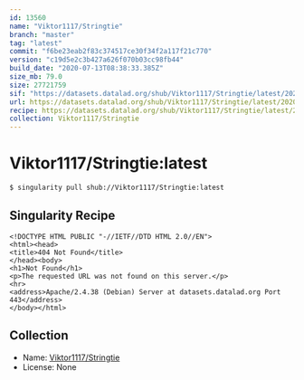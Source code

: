 ```yaml
---
id: 13560
name: "Viktor1117/Stringtie"
branch: "master"
tag: "latest"
commit: "f6be23eab2f83c374517ce30f34f2a117f21c770"
version: "c19d5e2c3b427a626f070b03cc98fb44"
build_date: "2020-07-13T08:38:33.385Z"
size_mb: 79.0
size: 27721759
sif: "https://datasets.datalad.org/shub/Viktor1117/Stringtie/latest/2020-07-13-f6be23ea-c19d5e2c/c19d5e2c3b427a626f070b03cc98fb44.sif"
url: https://datasets.datalad.org/shub/Viktor1117/Stringtie/latest/2020-07-13-f6be23ea-c19d5e2c/
recipe: https://datasets.datalad.org/shub/Viktor1117/Stringtie/latest/2020-07-13-f6be23ea-c19d5e2c/Singularity
collection: Viktor1117/Stringtie
---
```


# Viktor1117/Stringtie:latest

```bash
$ singularity pull shub://Viktor1117/Stringtie:latest
```

## Singularity Recipe

```singularity
<!DOCTYPE HTML PUBLIC "-//IETF//DTD HTML 2.0//EN">
<html><head>
<title>404 Not Found</title>
</head><body>
<h1>Not Found</h1>
<p>The requested URL was not found on this server.</p>
<hr>
<address>Apache/2.4.38 (Debian) Server at datasets.datalad.org Port 443</address>
</body></html>
```

## Collection

 - Name: [Viktor1117/Stringtie](https://github.com/Viktor1117/Stringtie)
 - License: None

